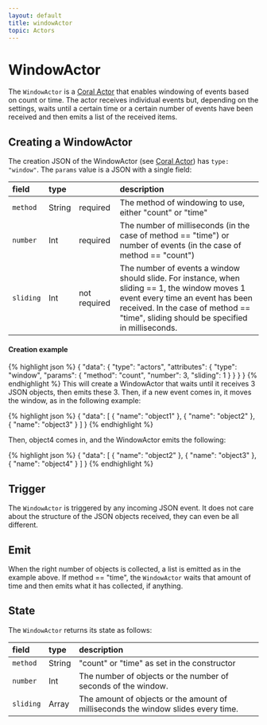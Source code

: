 ```yaml
---
layout: default
title: windowActor
topic: Actors
---
```

<!--
   Licensed to the Apache Software Foundation (ASF) under one or more
   contributor license agreements.  See the NOTICE file distributed with
   this work for additional information regarding copyright ownership.
   The ASF licenses this file to You under the Apache License, Version 2.0
   (the "License"); you may not use this file except in compliance with
   the License.  You may obtain a copy of the License at

       http://www.apache.org/licenses/LICENSE-2.0

   Unless required by applicable law or agreed to in writing, software
   distributed under the License is distributed on an "AS IS" BASIS,
   WITHOUT WARRANTIES OR CONDITIONS OF ANY KIND, either express or implied.
   See the License for the specific language governing permissions and
   limitations under the License.
-->

# WindowActor
The `WindowActor` is a [Coral Actor](/actors/overview/) that enables windowing of events based on count or time. The actor receives individual events but, depending on the settings, waits until a certain time or a certain number of events have been received and then emits a list of the received items.

## Creating a WindowActor
The creation JSON of the WindowActor (see [Coral Actor](/actors/overview/)) has `type: "window"`.
The `params` value is a JSON with a single field:

field  | type |    | description
:----- | :---- | :--- | :------------
`method` | String | required | The method of windowing to use, either "count" or "time"
`number` | Int | required | The number of milliseconds (in the case of method == "time") or number of events (in the case of method == "count")
`sliding` | Int | not required | The number of events a window should slide. For instance, when sliding == 1, the window moves 1 event every time an event has been received. In the case of method == "time", sliding should be specified in milliseconds.

#### Creation example
{% highlight json %}
{
  "data": {
    "type": "actors",
    "attributes": {
      "type": "window",
      "params": {
        "method": "count",
        "number": 3,
        "sliding": 1
      }
    }
  }
}
{% endhighlight %}
This will create a WindowActor that waits until it receives 3 JSON objects, then emits these 3. Then, if a new event comes in, it moves the window, as in the following example:

{% highlight json %}
{
   "data": [
      { "name": "object1" },
      { "name": "object2" },
      { "name": "object3" }
   ]
}
{% endhighlight %}

Then, object4 comes in, and the WindowActor emits the following: 

{% highlight json %}
{
   "data": [
      { "name": "object2" },
      { "name": "object3" },
      { "name": "object4" }
   ]
}
{% endhighlight %}

## Trigger
The `WindowActor` is triggered by any incoming JSON event. It does not care about the structure of the JSON objects received, they can even be all different.

## Emit
When the right number of objects is collected, a list is emitted as in the example above. If method == "time", the `WindowActor` waits that amount of time and then emits what it has collected, if anything.

## State
The `WindowActor` returns its state as follows:

field |type| description
:--- | :--- | :---
`method` | String | "count" or "time" as set in the constructor
`number` | Int | The number of objects or the number of seconds of the window.
`sliding` | Array | The amount of objects or the amount of milliseconds the window slides every time.
